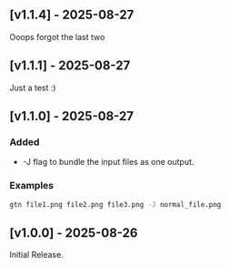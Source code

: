 ## [v1.1.4] - 2025-08-27
Ooops forgot the last two

## [v1.1.1] - 2025-08-27
Just a test :)

## [v1.1.0] - 2025-08-27
### Added
- -J flag to bundle the input files as one output.

### Examples

```bash
gtn file1.png file2.png file3.png -J normal_file.png
```

## [v1.0.0] - 2025-08-26
Initial Release.
